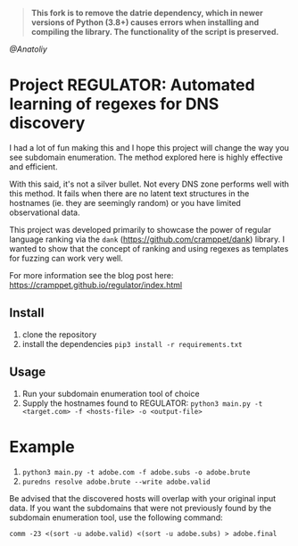 > **This fork is to remove the datrie dependency, which in newer versions of Python (3.8+) causes errors when installing and compiling the library.
> The functionality of the script is preserved.**

*@Anatoliy*

# Project REGULATOR: Automated learning of regexes for DNS discovery

I had a lot of fun making this and I hope this project will change the way you
see subdomain enumeration. The method explored here is highly effective and
efficient.

With this said, it's not a silver bullet. Not every DNS zone performs well with
this method. It fails when there are no latent text structures in the hostnames
(ie. they are seemingly random) or you have limited observational data.

This project was developed primarily to showcase the power of regular language
ranking via the `dank` (https://github.com/cramppet/dank) library. I wanted to
show that the concept of ranking and using regexes as templates for fuzzing can
work very well.

For more information see the blog post here: https://cramppet.github.io/regulator/index.html

## Install

1. clone the repository
2. install the dependencies `pip3 install -r requirements.txt`

## Usage

1. Run your subdomain enumeration tool of choice
2. Supply the hostnames found to REGULATOR: `python3 main.py -t <target.com> -f <hosts-file> -o <output-file>`

# Example

1. `python3 main.py -t adobe.com -f adobe.subs -o adobe.brute`
3. `puredns resolve adobe.brute --write adobe.valid`

Be advised that the discovered hosts will overlap with your original input data.
If you want the subdomains that were not previously found by the subdomain 
enumeration tool, use the following command: 
 
 `comm -23 <(sort -u adobe.valid) <(sort -u adobe.subs) > adobe.final`
